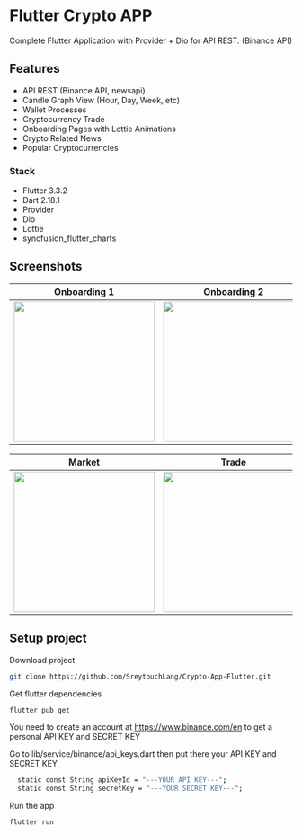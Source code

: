 # Flutter Crypto APP
Complete Flutter Application with Provider + Dio for API REST. (Binance API)

## Features
- API REST (Binance API, newsapi)
- Candle Graph View (Hour, Day, Week, etc)
- Wallet Processes
- Cryptocurrency Trade
- Onboarding Pages with Lottie Animations
- Crypto Related News
- Popular Cryptocurrencies

### Stack
- Flutter 3.3.2
- Dart 2.18.1
- Provider
- Dio
- Lottie
- syncfusion_flutter_charts

## Screenshots


| Onboarding 1 | Onboarding 2 | Onboarding 3 |
|  --- |  ---    |   ---    |
|<img src="https://user-images.githubusercontent.com/91256437/213161226-53ef328a-a8ca-4763-bb32-10b2a0bdb471.png" width="250">|<img src="https://user-images.githubusercontent.com/91256437/213161314-7ea149d5-052c-4fd0-ad09-16cf7238932a.png" width="250">|<img src="https://user-images.githubusercontent.com/91256437/213161363-307f1c24-fc83-4862-8adb-8bca5c858174.png" width="250">|

| Market | Trade | Wallet |
|  --- |  ---    |   ---    |
|<img src="https://user-images.githubusercontent.com/91256437/213161418-ab780441-0d6e-453e-a46a-b9853ac0d17e.png" width="250">|<img src="https://user-images.githubusercontent.com/91256437/213161644-c10d2dc4-9142-4ad1-8b92-1af473b4e4cc.png" width="250">|<img src="https://user-images.githubusercontent.com/91256437/213161701-6d6063af-ace2-4c63-b897-fe3e2389c7ad.png" width="250">|


## Setup project

Download project
```bash
git clone https://github.com/SreytouchLang/Crypto-App-Flutter.git
```

Get flutter dependencies
```bash
flutter pub get
```

You need to create an account at https://www.binance.com/en to get a personal API KEY and SECRET KEY

Go to lib/service/binance/api_keys.dart then put there your API KEY and SECRET KEY
```bash
  static const String apiKeyId = "---YOUR API KEY---";
  static const String secretKey = "---YOUR SECRET KEY---";
```

Run the app
```bash
flutter run
```